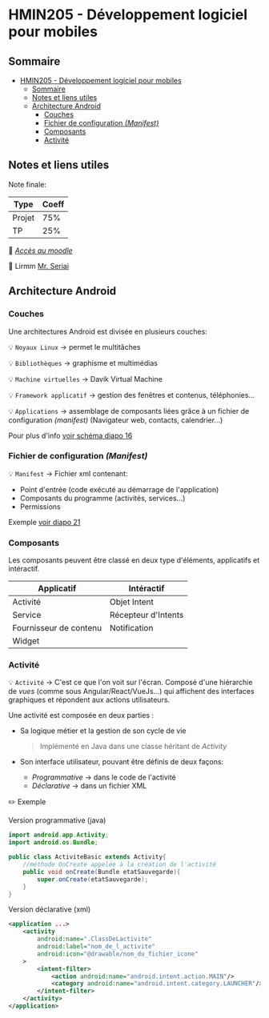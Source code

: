 # HMIN205 - Développement logiciel pour mobiles

## Sommaire

- [HMIN205 - Développement logiciel pour mobiles](#hmin205---développement-logiciel-pour-mobiles)
	- [Sommaire](#sommaire)
	- [Notes et liens utiles](#notes-et-liens-utiles)
	- [Architecture Android](#architecture-android)
		- [Couches](#couches)
		- [Fichier de configuration *(Manifest)*](#fichier-de-configuration-manifest)
		- [Composants](#composants)
		- [Activité](#activité)

## Notes et liens utiles

Note finale:

| Type   | Coeff |
| ------ | ----- |
| Projet | 75%   |
| TP     | 25%   |

:link: [*Accès au moodle*](https://moodle.umontpellier.fr/course/view.php?id=5886 "Accèder au moodle")

:link: Lirmm [Mr. Seriai](https://www.lirmm.fr/~seriai/index.php?n=Enseignement.Activit%e9sDenseignement)

## Architecture Android

### Couches

Une architectures Android est divisée en plusieurs couches:

:bulb: `Noyaux Linux` &rarr; permet le multitâches

:bulb: `Bibliothèques` &rarr; graphisme et multimédias

:bulb: `Machine virtuelles` &rarr; Davik Virtual Machine

:bulb: `Framework applicatif` &rarr; gestion des fenêtres et contenus, téléphonies...

:bulb: `Applications` &rarr; assemblage de composants liées grâce à un fichier de configuration *(manifest)* (Navigateur web, contacts, calendrier...)

Pour plus d'info [voir schéma diapo 16](https://github.com/DocAmaroo/M1Aigle/blob/master/s2/HMIN205/cours/Cours1_2021.pdf)

### Fichier de configuration *(Manifest)*

:bulb: `Manifest` &rarr; Fichier xml contenant:

- Point d'entrée (code exécuté au démarrage de l'application)
- Composants du programme (activités, services...)
- Permissions

Exemple [voir diapo 21](https://github.com/DocAmaroo/M1Aigle/blob/master/s2/HMIN205/cours/Cours1_2021.pdf)

### Composants
Les composants peuvent être classé en deux type d'éléments, applicatifs et intéractif.

| Applicatif             | Intéractif          |
| ---------------------- | ------------------- |
| Activité               | Objet Intent        |
| Service                | Récepteur d'Intents |
| Fournisseur de contenu | Notification        |
| Widget                 |                     |

### Activité

:bulb: `Activité` &rarr; C'est ce que l'on voit sur l'écran. Composé d'une hiérarchie de *vues* (comme sous Angular/React/VueJs...) qui affichent des interfaces graphiques et répondent aux actions utilisateurs.

Une activité est composée en deux parties :

- Sa logique métier et la gestion de son cycle de vie
  > Implémenté en Java dans une classe héritant de *Activity*

- Son interface utilisateur, pouvant être définis de deux façons:
  - *Programmative* &rarr; dans le code de l'activité
  - *Déclarative* &rarr; dans un fichier XML

:pencil2: Exemple

Version programmative (java)
```java
import android.app.Activity;
import android.os.Bundle;

public class ActiviteBasic extends Activity{
	//méthode OnCreate appelée à la création de l'activité 
	public void onCreate(Bundle etatSauvegarde){
		super.onCreate(etatSauvegarde); 
	}
}
```

Version déclarative (xml)
```xml
<application ...>
	<activity 
		android:name=".ClassDeLactivite"
		android:label="nom_de_l_activite"
		android:icon="@drawable/nom_du_fichier_icone"
	>
		<intent-filter>
			<action android:name="android.intent.action.MAIN"/>
			<category android:name="android.intent.category.LAUNCHER"/>
		</intent-filter>
	</activity>
</application>
```